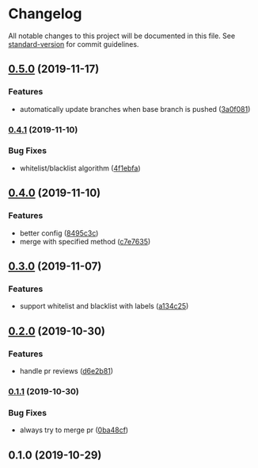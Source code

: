 # Changelog

All notable changes to this project will be documented in this file. See [standard-version](https://github.com/conventional-changelog/standard-version) for commit guidelines.

## [0.5.0](https://github.com/maxkomarychev/merge-pal-action/compare/v0.4.1...v0.5.0) (2019-11-17)


### Features

* automatically update branches when base branch is pushed ([3a0f081](https://github.com/maxkomarychev/merge-pal-action/commit/3a0f081eb1561f3b36360ab251a7dc5cfdcba29d))

### [0.4.1](https://github.com/maxkomarychev/merge-pal-action/compare/v0.4.0...v0.4.1) (2019-11-10)


### Bug Fixes

* whitelist/blacklist algorithm ([4f1ebfa](https://github.com/maxkomarychev/merge-pal-action/commit/4f1ebfab4babf96f49e2d5e8f1a6efe4ec2c35b4))

## [0.4.0](https://github.com/maxkomarychev/merge-pal-action/compare/v0.3.0...v0.4.0) (2019-11-10)


### Features

* better config ([8495c3c](https://github.com/maxkomarychev/merge-pal-action/commit/8495c3ce019ccbbb833a1e02aa6bbe3dd190fc1a))
* merge with specified method ([c7e7635](https://github.com/maxkomarychev/merge-pal-action/commit/c7e76354f1ac9c76244d491e67469efeb3573ae6))

## [0.3.0](https://github.com/maxkomarychev/merge-pal-action/compare/v0.2.0...v0.3.0) (2019-11-07)


### Features

* support whitelist and blacklist with labels ([a134c25](https://github.com/maxkomarychev/merge-pal-action/commit/a134c255d0f4ba26cf7e6545c69dc17f5d3652b5))

## [0.2.0](https://github.com/maxkomarychev/merge-pal-action/compare/v0.1.1...v0.2.0) (2019-10-30)


### Features

* handle pr reviews ([d6e2b81](https://github.com/maxkomarychev/merge-pal-action/commit/d6e2b81bfae713355c0135065b3711dff61777ce))

### [0.1.1](https://github.com/maxkomarychev/merge-pal-action/compare/v0.1.0...v0.1.1) (2019-10-30)


### Bug Fixes

* always try to merge pr ([0ba48cf](https://github.com/maxkomarychev/merge-pal-action/commit/0ba48cf224f0a17a90b69115419a53b724c07095))

## 0.1.0 (2019-10-29)

